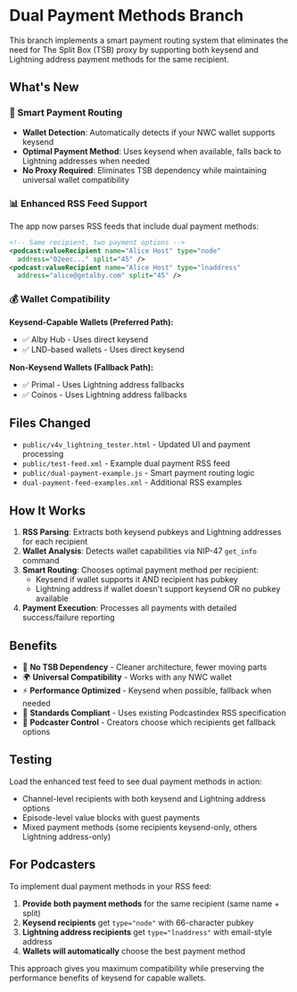 # Dual Payment Methods Branch

This branch implements a smart payment routing system that eliminates the need for The Split Box (TSB) proxy by supporting both keysend and Lightning address payment methods for the same recipient.

## What's New

### 🔧 Smart Payment Routing
- **Wallet Detection**: Automatically detects if your NWC wallet supports keysend
- **Optimal Payment Method**: Uses keysend when available, falls back to Lightning addresses when needed
- **No Proxy Required**: Eliminates TSB dependency while maintaining universal wallet compatibility

### 📊 Enhanced RSS Feed Support
The app now parses RSS feeds that include dual payment methods:

```xml
<!-- Same recipient, two payment options -->
<podcast:valueRecipient name="Alice Host" type="node" 
  address="02eec..." split="45" />
<podcast:valueRecipient name="Alice Host" type="lnaddress" 
  address="alice@getalby.com" split="45" />
```

### 💰 Wallet Compatibility

**Keysend-Capable Wallets (Preferred Path):**
- ✅ Alby Hub - Uses direct keysend
- ✅ LND-based wallets - Uses direct keysend

**Non-Keysend Wallets (Fallback Path):**
- ✅ Primal - Uses Lightning address fallbacks
- ✅ Coinos - Uses Lightning address fallbacks

## Files Changed

- `public/v4v_lightning_tester.html` - Updated UI and payment processing
- `public/test-feed.xml` - Example dual payment RSS feed
- `public/dual-payment-example.js` - Smart payment routing logic
- `dual-payment-feed-examples.xml` - Additional RSS examples

## How It Works

1. **RSS Parsing**: Extracts both keysend pubkeys and Lightning addresses for each recipient
2. **Wallet Analysis**: Detects wallet capabilities via NIP-47 `get_info` command
3. **Smart Routing**: Chooses optimal payment method per recipient:
   - Keysend if wallet supports it AND recipient has pubkey
   - Lightning address if wallet doesn't support keysend OR no pubkey available
4. **Payment Execution**: Processes all payments with detailed success/failure reporting

## Benefits

- 🚀 **No TSB Dependency** - Cleaner architecture, fewer moving parts
- 🌍 **Universal Compatibility** - Works with any NWC wallet
- ⚡ **Performance Optimized** - Keysend when possible, fallback when needed
- 📝 **Standards Compliant** - Uses existing Podcastindex RSS specification
- 🎯 **Podcaster Control** - Creators choose which recipients get fallback options

## Testing

Load the enhanced test feed to see dual payment methods in action:
- Channel-level recipients with both keysend and Lightning address options
- Episode-level value blocks with guest payments
- Mixed payment methods (some recipients keysend-only, others Lightning address-only)

## For Podcasters

To implement dual payment methods in your RSS feed:

1. **Provide both payment methods** for the same recipient (same name + split)
2. **Keysend recipients** get `type="node"` with 66-character pubkey
3. **Lightning address recipients** get `type="lnaddress"` with email-style address
4. **Wallets will automatically** choose the best payment method

This approach gives you maximum compatibility while preserving the performance benefits of keysend for capable wallets.